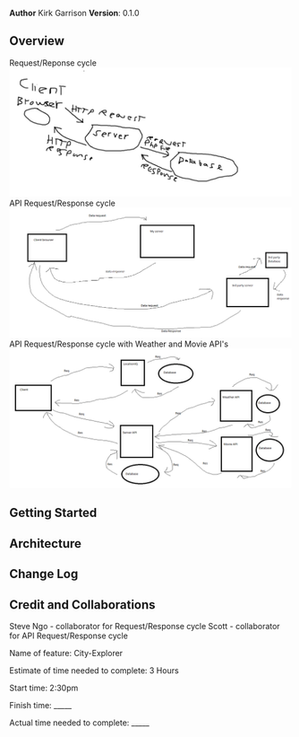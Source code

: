 **Author** Kirk Garrison
**Version**: 0.1.0

## Overview
Request/Reponse cycle
<img src ="Images/requestResponseCycle.PNG">
API Request/Response cycle
<img src ="Images/APIRequestResponseCycle.PNG">
API Request/Response cycle with Weather and Movie API's
<img src ="Images/APIwMWcycle.PNG">
<!-- Provide a high level overview of what this application is and why you are building it, beyond the fact that it's an assignment for this class. (i.e. What's your problem domain?) -->

## Getting Started
<!-- What are the steps that a user must take in order to build this app on their own machine and get it running? -->

## Architecture
<!-- Provide a detailed description of the application design. What technologies (languages, libraries, etc) you're using, and any other relevant design information. -->


## Change Log

<!-- Use this area to document the iterative changes made to your application as each feature is successfully implemented. Use time stamps. Here's an example:

01-01-2001 4:59pm - Application now has a fully-functional express server, with a GET route for the location resource. -->

## Credit and Collaborations
Steve Ngo - collaborator for Request/Response cycle
Scott - collaborator for API Request/Response cycle

Name of feature: City-Explorer

Estimate of time needed to complete: 3 Hours

Start time: 2:30pm

Finish time: _____

Actual time needed to complete: _____
